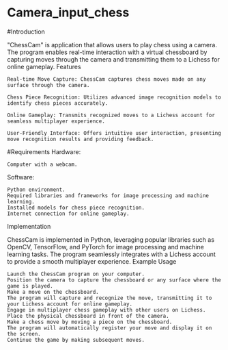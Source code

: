 # Camera_input_chess

#Introduction

"ChessCam" is  application that allows users to play chess using a camera. The program enables real-time interaction with a virtual chessboard by capturing moves through the camera and transmitting them to a Lichess  for online gameplay.
Features

    Real-time Move Capture: ChessCam captures chess moves made on any surface through the camera.

    Chess Piece Recognition: Utilizes advanced image recognition models to identify chess pieces accurately.

    Online Gameplay: Transmits recognized moves to a Lichess account for seamless multiplayer experience.

    User-Friendly Interface: Offers intuitive user interaction, presenting move recognition results and providing feedback.

#Requirements
Hardware:

    Computer with a webcam.

Software:

    Python environment.
    Required libraries and frameworks for image processing and machine learning.
    Installed models for chess piece recognition.
    Internet connection for online gameplay.

Implementation

ChessCam is implemented in Python, leveraging popular libraries such as OpenCV, TensorFlow, and PyTorch for image processing and machine learning tasks. The program seamlessly integrates with a Lichess account to provide a smooth multiplayer experience.
Example Usage

    Launch the ChessCam program on your computer.
    Position the camera to capture the chessboard or any surface where the game is played.
    Make a move on the chessboard.
    The program will capture and recognize the move, transmitting it to your Lichess account for online gameplay.
    Engage in multiplayer chess gameplay with other users on Lichess.
    Place the physical chessboard in front of the camera.
    Make a chess move by moving a piece on the chessboard.
    The program will automatically register your move and display it on the screen.
    Continue the game by making subsequent moves.
